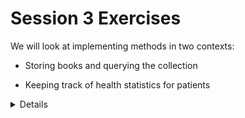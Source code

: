 # Session 3 Exercises

We will look at implementing methods in two contexts:

* Storing books and querying the collection

* Keeping track of health statistics for patients

<details>

After looking at the exercises, you can look at the [solutions] provided.

[solutions]: solutions-morning.md

</details>
